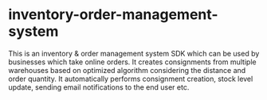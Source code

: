 # inventory-order-management-system
This is an inventory &amp; order management system SDK which can be used by businesses which take online orders. It creates consignments from multiple warehouses based on optimized algorithm considering the distance and order quantity. It automatically performs consignment creation, stock level update, sending email notifications to the end user etc.
